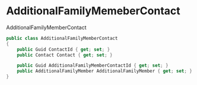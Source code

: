 # AdditionalFamilyMemeberContact

AdditionalFamilyMemberContact

```csharp
public class AdditionalFamilyMemberContact
{
    public Guid ContactId { get; set; }
    public Contact Contact { get; set; }

    public Guid AdditionalFamilyMemberContactId { get; set; }
    public AdditionalFamilyMember AdditionalFamilyMember { get; set; }
}
```
